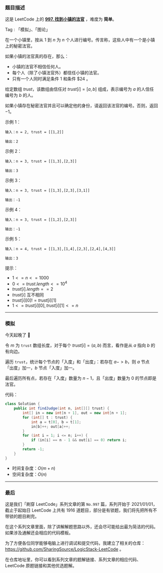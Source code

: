 ### 题目描述

这是 LeetCode 上的 **[997. 找到小镇的法官](https://leetcode-cn.com/problems/find-the-town-judge/solution/gong-shui-san-xie-jian-dan-chu-du-ru-du-5ms57/)** ，难度为 **简单**。

Tag : 「模拟」、「图论」



在一个小镇里，按从 $1$ 到 $n$ 为 $n$ 个人进行编号。传言称，这些人中有一个是小镇上的秘密法官。

如果小镇的法官真的存在，那么：

* 小镇的法官不相信任何人。
* 每个人（除了小镇法官外）都信任小镇的法官。
* 只有一个人同时满足条件 $1$ 和条件 $24 。

给定数组 $trust$，该数组由信任对 $trust[i] = [a, b]$ 组成，表示编号为 $a$ 的人信任编号为 $b$ 的人。

如果小镇存在秘密法官并且可以确定他的身份，请返回该法官的编号。否则，返回 $-1$。

示例 1：
```
输入：n = 2, trust = [[1,2]]

输出：2
```
示例 2：
```
输入：n = 3, trust = [[1,3],[2,3]]

输出：3
```
示例 3：
```
输入：n = 3, trust = [[1,3],[2,3],[3,1]]

输出：-1
```
示例 4：
```
输入：n = 3, trust = [[1,2],[2,3]]

输出：-1
```
示例 5：
```
输入：n = 4, trust = [[1,3],[1,4],[2,3],[2,4],[4,3]]

输出：3
```

提示：
* $1 <= n <= 1000$
* $0 <= trust.length <= 10^4$
* $trust[i].length == 2$
* $trust[i]$ 互不相同
* $trust[i][0] != trust[i][1]$
* $1 <= trust[i][0], trust[i][1] <= n$

---

### 模拟

今天起晚了 🤣

令 $m$ 为 `trust` 数组长度，对于每个 $trust[i] = (a, b)$ 而言，看作是从 $a$ 指向 $b$ 的有向边。

遍历 `trust`，统计每个节点的「入度」和「出度」：若存在 $a -> b$，则 $a$ 节点「出度」加一，$b$ 节点「入度」加一。

最后遍历所有点，若存在「入度」数量为 $n - 1$，且「出度」数量为 $0$ 的节点即是法官。

代码：
```Java
class Solution {
    public int findJudge(int n, int[][] trust) {
        int[] in = new int[n + 1], out = new int[n + 1];
        for (int[] t : trust) {
            int a = t[0], b = t[1];
            in[b]++; out[a]++;
        }
        for (int i = 1; i <= n; i++) {
            if (in[i] == n - 1 && out[i] == 0) return i;
        }
        return -1;
    }
}
```
* 时间复杂度：$O(m + n)$
* 空间复杂度：$O(n)$

---

### 最后

这是我们「刷穿 LeetCode」系列文章的第 `No.997` 篇，系列开始于 2021/01/01，截止于起始日 LeetCode 上共有 1916 道题目，部分是有锁题，我们将先把所有不带锁的题目刷完。

在这个系列文章里面，除了讲解解题思路以外，还会尽可能给出最为简洁的代码。如果涉及通解还会相应的代码模板。

为了方便各位同学能够电脑上进行调试和提交代码，我建立了相关的仓库：https://github.com/SharingSource/LogicStack-LeetCode 。

在仓库地址里，你可以看到系列文章的题解链接、系列文章的相应代码、LeetCode 原题链接和其他优选题解。


